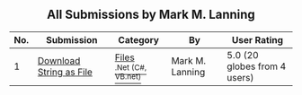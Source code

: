 ﻿<div align="center">

## All Submissions by Mark M\. Lanning

</div>

No.  | Submission | Category | By   | User Rating
---- | ---------- | -------- | ---- | -----------
1 | [Download String as File<br />](https://github.com/Planet-Source-Code/mark-m-lanning-download-string-as-file__10-1968) | [Files<br /><sup>.Net (C#, VB.net)</sup>](../ByCategory/files__10-2.md) | Mark M\. Lanning | 5.0 (20 globes from 4 users)
